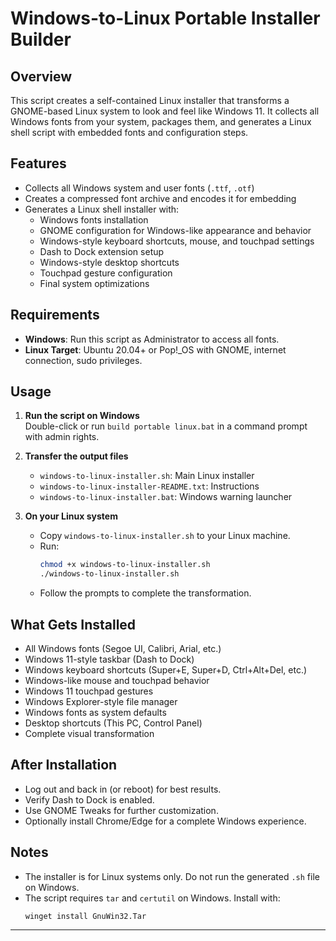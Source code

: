 # Windows-to-Linux Portable Installer Builder

## Overview

This script creates a self-contained Linux installer that transforms a GNOME-based Linux system to look and feel like Windows 11. It collects all Windows fonts from your system, packages them, and generates a Linux shell script with embedded fonts and configuration steps.

## Features

- Collects all Windows system and user fonts (`.ttf`, `.otf`)
- Creates a compressed font archive and encodes it for embedding
- Generates a Linux shell installer with:
  - Windows fonts installation
  - GNOME configuration for Windows-like appearance and behavior
  - Windows-style keyboard shortcuts, mouse, and touchpad settings
  - Dash to Dock extension setup
  - Windows-style desktop shortcuts
  - Touchpad gesture configuration
  - Final system optimizations

## Requirements

- **Windows**: Run this script as Administrator to access all fonts.
- **Linux Target**: Ubuntu 20.04+ or Pop!_OS with GNOME, internet connection, sudo privileges.

## Usage

1. **Run the script on Windows**  
   Double-click or run `build portable linux.bat` in a command prompt with admin rights.

2. **Transfer the output files**  
   - `windows-to-linux-installer.sh`: Main Linux installer
   - `windows-to-linux-installer-README.txt`: Instructions
   - `windows-to-linux-installer.bat`: Windows warning launcher

3. **On your Linux system**  
   - Copy `windows-to-linux-installer.sh` to your Linux machine.
   - Run:
     ```bash
     chmod +x windows-to-linux-installer.sh
     ./windows-to-linux-installer.sh
     ```
   - Follow the prompts to complete the transformation.

## What Gets Installed

- All Windows fonts (Segoe UI, Calibri, Arial, etc.)
- Windows 11-style taskbar (Dash to Dock)
- Windows keyboard shortcuts (Super+E, Super+D, Ctrl+Alt+Del, etc.)
- Windows-like mouse and touchpad behavior
- Windows 11 touchpad gestures
- Windows Explorer-style file manager
- Windows fonts as system defaults
- Desktop shortcuts (This PC, Control Panel)
- Complete visual transformation

## After Installation

- Log out and back in (or reboot) for best results.
- Verify Dash to Dock is enabled.
- Use GNOME Tweaks for further customization.
- Optionally install Chrome/Edge for a complete Windows experience.

## Notes

- The installer is for Linux systems only. Do not run the generated `.sh` file on Windows.
- The script requires `tar` and `certutil` on Windows. Install with:
  ```
  winget install GnuWin32.Tar
  ```

---
